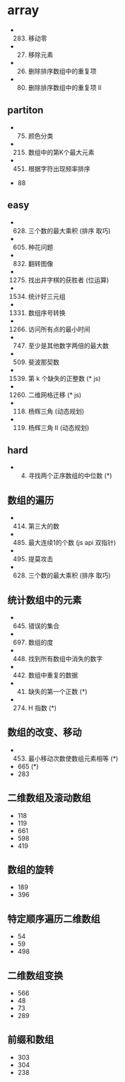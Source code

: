 # array

* 283. 移动零
* 27. 移除元素
* 26. 删除排序数组中的重复项
* 80. 删除排序数组中的重复项 II

## partiton

* 75. 颜色分类
* 215. 数组中的第K个最大元素
* 451. 根据字符出现频率排序

* 88


## easy

* 628. 三个数的最大乘积 (排序 取巧)
* 605. 种花问题
* 832. 翻转图像
* 1275. 找出井字棋的获胜者 (位运算)
* 1534. 统计好三元组
* 1331. 数组序号转换
* 1266. 访问所有点的最小时间
* 747. 至少是其他数字两倍的最大数
* 509. 斐波那契数
* 1539. 第 k 个缺失的正整数 (* js)
* 1260. 二维网格迁移 (* js)
* 118. 杨辉三角 (动态规划)
* 119. 杨辉三角 II (动态规划)

## hard

* 4. 寻找两个正序数组的中位数 (*)

## 数组的遍历

* 414. 第三大的数
* 485. 最大连续1的个数 (js api 双指针)
* 495. 提莫攻击
* 628. 三个数的最大乘积 (排序 取巧)

## 统计数组中的元素

* 645. 错误的集合
* 697. 数组的度
* 448. 找到所有数组中消失的数字
* 442. 数组中重复的数据
* 41. 缺失的第一个正数 (*)
* 274. H 指数 (*)

## 数组的改变、移动

* 453. 最小移动次数使数组元素相等 (*)
* 665 (*)
* 283

## 二维数组及滚动数组

* 118
* 119
* 661
* 598
* 419

## 数组的旋转

* 189
* 396

## 特定顺序遍历二维数组

* 54
* 59
* 498

## 二维数组变换

* 566
* 48
* 73
* 289

## 前缀和数组

* 303
* 304
* 238
